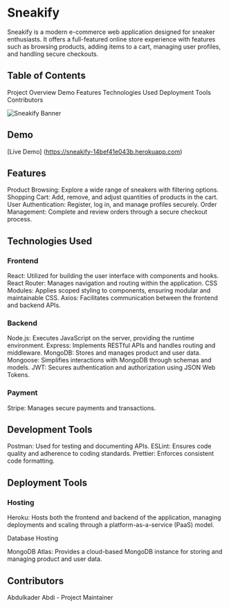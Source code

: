 
# Sneakify

Sneakify is a modern e-commerce web application designed for sneaker enthusiasts. It offers a full-featured online store experience with features such as browsing products, adding items to a cart, managing user profiles, and handling secure checkouts.

## Table of Contents

Project Overview
Demo
Features
Technologies Used
Deployment Tools
Contributors


![Sneakify Banner](https://sneakify-14bef41e043b.herokuapp.com/favicon2.png)


## Demo

[Live Demo] (https://sneakify-14bef41e043b.herokuapp.com)

## Features

Product Browsing: Explore a wide range of sneakers with filtering options.
Shopping Cart: Add, remove, and adjust quantities of products in the cart.
User Authentication: Register, log in, and manage profiles securely.
Order Management: Complete and review orders through a secure checkout process.

## Technologies Used

### Frontend

React: Utilized for building the user interface with components and hooks.
React Router: Manages navigation and routing within the application.
CSS Modules: Applies scoped styling to components, ensuring modular and maintainable CSS.
Axios: Facilitates communication between the frontend and backend APIs.

### Backend

Node.js: Executes JavaScript on the server, providing the runtime environment.
Express: Implements RESTful APIs and handles routing and middleware.
MongoDB: Stores and manages product and user data.
Mongoose: Simplifies interactions with MongoDB through schemas and models.
JWT: Secures authentication and authorization using JSON Web Tokens.

### Payment

Stripe: Manages secure payments and transactions.

## Development Tools

Postman: Used for testing and documenting APIs.
ESLint: Ensures code quality and adherence to coding standards.
Prettier: Enforces consistent code formatting.


## Deployment Tools

### Hosting

Heroku: Hosts both the frontend and backend of the application, managing deployments and scaling through a platform-as-a-service (PaaS) model.

Database Hosting

MongoDB Atlas: Provides a cloud-based MongoDB instance for storing and managing product and user data.

## Contributors

Abdulkader Abdi - Project Maintainer

